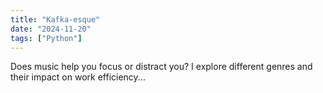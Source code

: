 ```yaml
---
title: "Kafka-esque"
date: "2024-11-20"
tags: ["Python"]
---
```


Does music help you focus or distract you? I explore different genres and their impact on work efficiency...
